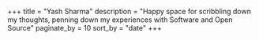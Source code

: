 +++
title = "Yash Sharma"
description = "Happy space for scribbling down my thoughts, penning down my experiences with Software and Open Source"
paginate_by = 10
sort_by = "date"
+++
